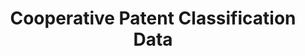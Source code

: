 ---
bigquery: https://console.cloud.google.com/bigquery?p=patents-public-data&d=cpc&page=dataset
citation: '“Cooperative Patent Classification” by the EPO and USPTO, for public use. '
contributors: EPO, USPTO
cost: None
description: Cooperative Patent Classification Data contains the scheme and definitions
  of the Cooperative Patent Classification system for classifying patent documents.
  The CPC is the result of a partnership between the EPO and the USPTO in their joint
  effort to develop a common, internationally compatible classification system for
  technical documents, in particular patent publications, which will be used by both
  offices in the patent granting process
documentation: https://www.cooperativepatentclassification.org/cpcSchemeAndDefinitions
last_edit: 04/05/2022, 10:00:10
location: https://www.cooperativepatentclassification.org/index
maintained_by: USPTO, EPO
schema_fields:
- symbol
- informative_references
- limitingReferences
- synonyms
- additional_only
- sizeCache
- parents
- not_allocatable
- breakdown_code
- notAllocatable
- ipc_concordant
- child_groups
- breakdownCode
- informativeReferences
- title_part
- date_revised
- residualReferences
- level
- definition
- applicationReferences
- residual_references
- ipcConcordant
- dateRevised
- status
- glossary
- title_full
- childGroups
- application_references
- limiting_references
- children
- titlePart
- titleFull
shortname: cooperative_patent_classification
tags:
- patents
- science
title: Cooperative Patent Classification Data
uuid: 984374a7-16e9-4b35-9445-458daceb01bf
---